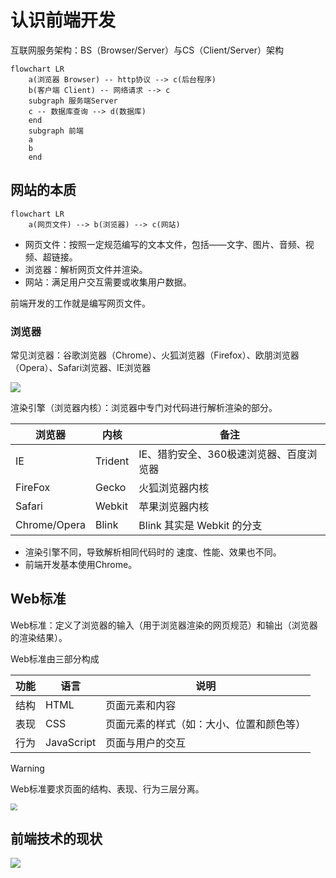 # 认识前端开发

互联网服务架构：BS（Browser/Server）与CS（Client/Server）架构

```mermaid
flowchart LR
    a(浏览器 Browser) -- http协议 --> c(后台程序)
    b(客户端 Client) -- 网络请求 --> c
    subgraph 服务端Server
    c -- 数据库查询 --> d(数据库)
    end
    subgraph 前端
    a
    b
    end
```

## 网站的本质

```mermaid
flowchart LR
    a(网页文件) --> b(浏览器) --> c(网站)
```

* 网页文件：按照一定规范编写的文本文件，包括——文字、图片、音频、视频、超链接。
* 浏览器：解析网页文件并渲染。
* 网站：满足用户交互需要或收集用户数据。

前端开发的工作就是编写网页文件。

### 浏览器

常见浏览器：谷歌浏览器（Chrome）、火狐浏览器（Firefox）、欧朋浏览器（Opera）、Safari浏览器、IE浏览器

![](https://raw.githubusercontent.com/hughxusu/lesson-web/developing/_images/a-introduce/pSRrOYV.md.png)

渲染引擎（浏览器内核）：浏览器中专门对代码进行解析渲染的部分。

| 浏览器       | 内核    | 备注                                    |
| ------------ | ------- | --------------------------------------- |
| IE           | Trident | IE、猎豹安全、360极速浏览器、百度浏览器 |
| FireFox      | Gecko   | 火狐浏览器内核                          |
| Safari       | Webkit  | 苹果浏览器内核                          |
| Chrome/Opera | Blink   | Blink 其实是 Webkit 的分支              |

* 渲染引擎不同，导致解析相同代码时的 速度、性能、效果也不同。
* 前端开发基本使用Chrome。

## Web标准

Web标准：定义了浏览器的输入（用于浏览器渲染的网页规范）和输出（浏览器的渲染结果）。

Web标准由三部分构成

| 功能 | 语言       | 说明                                     |
| ---- | ---------- | ---------------------------------------- |
| 结构 | HTML       | 页面元素和内容                           |
| 表现 | CSS        | 页面元素的样式（如：大小、位置和颜色等） |
| 行为 | JavaScript | 页面与用户的交互                         |

> [!warning]
>
> Web标准要求页面的结构、表现、行为三层分离。

<img src="https://raw.githubusercontent.com/hughxusu/lesson-web/developing/_images/a-introduce/pSRy1b9.jpg" style="zoom:67%;" />

## 前端技术的现状

![](https://raw.githubusercontent.com/hughxusu/lesson-web/developing/_images/a-introduce/web.png)

